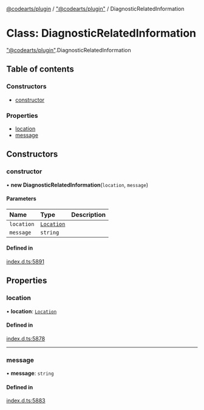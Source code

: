 [@codearts/plugin](../README.md) / ["@codearts/plugin"](../modules/_codearts_plugin_.md) / DiagnosticRelatedInformation

# Class: DiagnosticRelatedInformation

["@codearts/plugin"](../modules/_codearts_plugin_.md).DiagnosticRelatedInformation

## Table of contents

### Constructors

- [constructor](codearts_plugin_.DiagnosticRelatedInformation.md#constructor)

### Properties

- [location](codearts_plugin_.DiagnosticRelatedInformation.md#location)
- [message](codearts_plugin_.DiagnosticRelatedInformation.md#message)

## Constructors

### constructor

• **new DiagnosticRelatedInformation**(`location`, `message`)

#### Parameters

| Name | Type | Description |
| :------ | :------ | :------ |
| `location` | [`Location`](codearts_plugin_.Location.md) |  |
| `message` | `string` |  |

#### Defined in

[index.d.ts:5891](https://github.com/huaweicloud/cloudide-plugin-api/blob/203b986/index.d.ts#L5891)

## Properties

### location

• **location**: [`Location`](codearts_plugin_.Location.md)

#### Defined in

[index.d.ts:5878](https://github.com/huaweicloud/cloudide-plugin-api/blob/203b986/index.d.ts#L5878)

___

### message

• **message**: `string`

#### Defined in

[index.d.ts:5883](https://github.com/huaweicloud/cloudide-plugin-api/blob/203b986/index.d.ts#L5883)
